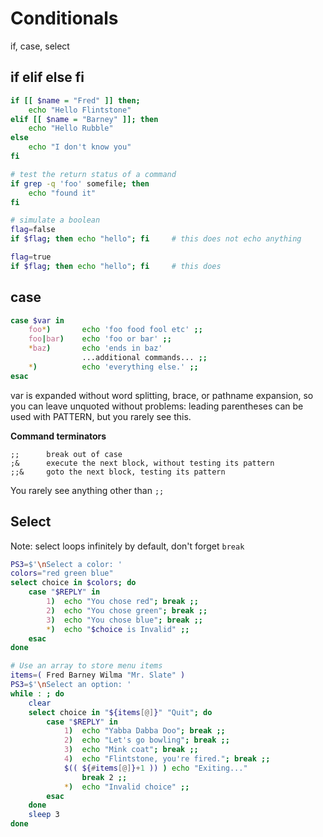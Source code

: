 # Conditionals
if, case, select

## if elif else fi
``` bash
if [[ $name = "Fred" ]] then;
    echo "Hello Flintstone"
elif [[ $name = "Barney" ]]; then
    echo "Hello Rubble"
else
    echo "I don't know you"
fi

# test the return status of a command
if grep -q 'foo' somefile; then
    echo "found it"
fi

# simulate a boolean
flag=false
if $flag; then echo "hello"; fi     # this does not echo anything

flag=true
if $flag; then echo "hello"; fi     # this does
```
## case
``` bash
case $var in
    foo*)       echo 'foo food fool etc' ;;
    foo|bar)    echo 'foo or bar' ;;
    *baz)       echo 'ends in baz'
                ...additional commands... ;;
    *)          echo 'everything else.' ;;
esac
```
var is expanded without word splitting, brace, or pathname expansion,
so you can leave unquoted without problems:
leading parentheses can be used with PATTERN, but you rarely see this.

**Command terminators**
```
;;      break out of case
;&      execute the next block, without testing its pattern
;;&     goto the next block, testing its pattern
```
You rarely see anything other than `;;`

## Select
Note: select loops infinitely by default, don't forget `break`

``` bash
PS3=$'\nSelect a color: '
colors="red green blue"
select choice in $colors; do
    case "$REPLY" in
        1)  echo "You chose red"; break ;;
        2)  echo "You chose green"; break ;;
        3)  echo "You chose blue"; break ;;
        *)  echo "$choice is Invalid" ;;
    esac
done
```

``` bash
# Use an array to store menu items
items=( Fred Barney Wilma "Mr. Slate" )
PS3=$'\nSelect an option: '
while : ; do
    clear
    select choice in "${items[@]}" "Quit"; do
        case "$REPLY" in
            1)  echo "Yabba Dabba Doo"; break ;;
            2)  echo "Let's go bowling"; break ;;
            3)  echo "Mink coat"; break ;;
            4)  echo "Flintstone, you're fired."; break ;;
            $(( ${#items[@]}+1 )) ) echo "Exiting..."
                break 2 ;;
            *)  echo "Invalid choice" ;;
        esac
    done
    sleep 3
done
```
